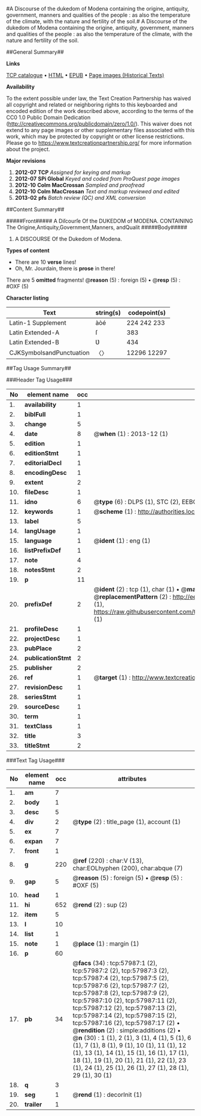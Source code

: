 #A Discourse of the dukedom of Modena containing the origine, antiquity, government, manners and qualities of the people : as also the temperature of the climate, with the nature and fertility of the soil.#
A Discourse of the dukedom of Modena containing the origine, antiquity, government, manners and qualities of the people : as also the temperature of the climate, with the nature and fertility of the soil.

##General Summary##

**Links**

[TCP catalogue](http://www.ota.ox.ac.uk/tcp/)  • 
[HTML](http://tei.it.ox.ac.uk/tcp/Texts-HTML/free/A36/A36100.html)  • 
[EPUB](http://tei.it.ox.ac.uk/tcp/Texts-EPUB/free/A36/A36100.epub) • 
[Page images (Historical Texts)](https://historicaltexts.jisc.ac.uk/eebo-12264923e)

**Availability**

To the extent possible under law, the Text Creation Partnership has waived all copyright and related or neighboring rights to this keyboarded and encoded edition of the work described above, according to the terms of the CC0 1.0 Public Domain Dedication (http://creativecommons.org/publicdomain/zero/1.0/). This waiver does not extend to any page images or other supplementary files associated with this work, which may be protected by copyright or other license restrictions. Please go to https://www.textcreationpartnership.org/ for more information about the project.

**Major revisions**

1. __2012-07__ __TCP__ *Assigned for keying and markup*
1. __2012-07__ __SPi Global__ *Keyed and coded from ProQuest page images*
1. __2012-10__ __Colm MacCrossan__ *Sampled and proofread*
1. __2012-10__ __Colm MacCrossan__ *Text and markup reviewed and edited*
1. __2013-02__ __pfs__ *Batch review (QC) and XML conversion*

##Content Summary##

#####Front#####
A Diſcourſe Of the DUKEDOM of MODENA. CONTAINING The
Origine,Antiquity,Government,Manners, andQualit
#####Body#####

1. A DISCOURSE Of the Dukedom of Modena.

**Types of content**

  * There are 10 **verse** lines!
  * Oh, Mr. Jourdain, there is **prose** in there!

There are 5 **omitted** fragments! 
 @__reason__ (5) : foreign (5)  •  @__resp__ (5) : #OXF (5)

**Character listing**


|Text|string(s)|codepoint(s)|
|---|---|---|
|Latin-1 Supplement|àòé|224 242 233|
|Latin Extended-A|ſ|383|
|Latin Extended-B|Ʋ|434|
|CJKSymbolsandPunctuation|〈〉|12296 12297|

##Tag Usage Summary##

###Header Tag Usage###

|No|element name|occ|attributes|
|---|---|---|---|
|1.|__availability__|1||
|2.|__biblFull__|1||
|3.|__change__|5||
|4.|__date__|8| @__when__ (1) : 2013-12 (1)|
|5.|__edition__|1||
|6.|__editionStmt__|1||
|7.|__editorialDecl__|1||
|8.|__encodingDesc__|1||
|9.|__extent__|2||
|10.|__fileDesc__|1||
|11.|__idno__|6| @__type__ (6) : DLPS (1), STC (2), EEBO-CITATION (1), OCLC (1), VID (1)|
|12.|__keywords__|1| @__scheme__ (1) : http://authorities.loc.gov/ (1)|
|13.|__label__|5||
|14.|__langUsage__|1||
|15.|__language__|1| @__ident__ (1) : eng (1)|
|16.|__listPrefixDef__|1||
|17.|__note__|4||
|18.|__notesStmt__|2||
|19.|__p__|11||
|20.|__prefixDef__|2| @__ident__ (2) : tcp (1), char (1)  •  @__matchPattern__ (2) : ([0-9\-]+):([0-9IVX]+) (1), (.+) (1)  •  @__replacementPattern__ (2) : http://eebo.chadwyck.com/downloadtiff?vid=$1&page=$2 (1), https://raw.githubusercontent.com/textcreationpartnership/Texts/master/tcpchars.xml#$1 (1)|
|21.|__profileDesc__|1||
|22.|__projectDesc__|1||
|23.|__pubPlace__|2||
|24.|__publicationStmt__|2||
|25.|__publisher__|2||
|26.|__ref__|1| @__target__ (1) : http://www.textcreationpartnership.org/docs/. (1)|
|27.|__revisionDesc__|1||
|28.|__seriesStmt__|1||
|29.|__sourceDesc__|1||
|30.|__term__|1||
|31.|__textClass__|1||
|32.|__title__|3||
|33.|__titleStmt__|2||


###Text Tag Usage###

|No|element name|occ|attributes|
|---|---|---|---|
|1.|__am__|7||
|2.|__body__|1||
|3.|__desc__|5||
|4.|__div__|2| @__type__ (2) : title_page (1), account (1)|
|5.|__ex__|7||
|6.|__expan__|7||
|7.|__front__|1||
|8.|__g__|220| @__ref__ (220) : char:V (13), char:EOLhyphen (200), char:abque (7)|
|9.|__gap__|5| @__reason__ (5) : foreign (5)  •  @__resp__ (5) : #OXF (5)|
|10.|__head__|1||
|11.|__hi__|652| @__rend__ (2) : sup (2)|
|12.|__item__|5||
|13.|__l__|10||
|14.|__list__|1||
|15.|__note__|1| @__place__ (1) : margin (1)|
|16.|__p__|60||
|17.|__pb__|34| @__facs__ (34) : tcp:57987:1 (2), tcp:57987:2 (2), tcp:57987:3 (2), tcp:57987:4 (2), tcp:57987:5 (2), tcp:57987:6 (2), tcp:57987:7 (2), tcp:57987:8 (2), tcp:57987:9 (2), tcp:57987:10 (2), tcp:57987:11 (2), tcp:57987:12 (2), tcp:57987:13 (2), tcp:57987:14 (2), tcp:57987:15 (2), tcp:57987:16 (2), tcp:57987:17 (2)  •  @__rendition__ (2) : simple:additions (2)  •  @__n__ (30) : 1 (1), 2 (1), 3 (1), 4 (1), 5 (1), 6 (1), 7 (1), 8 (1), 9 (1), 10 (1), 11 (1), 12 (1), 13 (1), 14 (1), 15 (1), 16 (1), 17 (1), 18 (1), 19 (1), 20 (1), 21 (1), 22 (1), 23 (1), 24 (1), 25 (1), 26 (1), 27 (1), 28 (1), 29 (1), 30 (1)|
|18.|__q__|3||
|19.|__seg__|1| @__rend__ (1) : decorInit (1)|
|20.|__trailer__|1||
